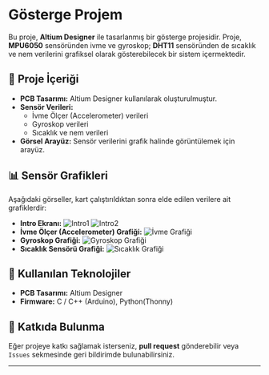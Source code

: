 # Gösterge Projem

Bu proje, **Altium Designer** ile tasarlanmış bir gösterge projesidir.
Proje, **MPU6050** sensöründen ivme ve gyroskop; **DHT11** sensöründen de sıcaklık ve nem verilerini grafiksel olarak gösterebilecek bir sistem içermektedir.


## 📌 Proje İçeriği
- **PCB Tasarımı:** Altium Designer kullanılarak oluşturulmuştur.
- **Sensör Verileri:**
  - İvme Ölçer (Accelerometer) verileri
  - Gyroskop verileri
  - Sıcaklık ve nem verileri
- **Görsel Arayüz:** Sensör verilerini grafik halinde görüntülemek için arayüz.


## 📊 Sensör Grafikleri

Aşağıdaki görseller, kart çalıştırıldıktan sonra elde edilen verilere ait grafiklerdir:

- **Intro Ekranı:** ![Intro1](images/kart/intro1.jpg)
![Intro2](images/kart/intro2.jpg)
- **İvme Ölçer (Accelerometer) Grafiği:** ![İvme Grafiği](images/kart//acc.jpg)
- **Gyroskop Grafiği:** ![Gyroskop Grafiği](images/kart/gyro.jpg)
- **Sıcaklık Sensörü Grafiği:** ![Sıcaklık Grafiği](images/kart/temp.jpg)


## 🔧 Kullanılan Teknolojiler
- **PCB Tasarımı:** Altium Designer
- **Firmware:** C / C++ (Arduino), Python(Thonny)


## 📌 Katkıda Bulunma
Eğer projeye katkı sağlamak isterseniz, **pull request** gönderebilir veya `Issues` sekmesinde geri bildirimde bulunabilirsiniz.

---

